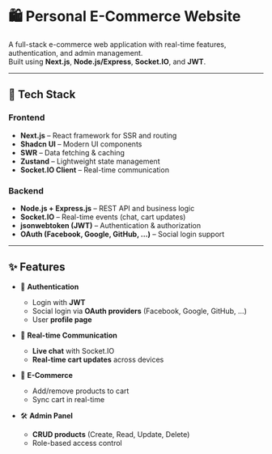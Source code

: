 # 🛍️ Personal E-Commerce Website

A full-stack e-commerce web application with real-time features, authentication, and admin management.  
Built using **Next.js**, **Node.js/Express**, **Socket.IO**, and **JWT**.

---

## 🚀 Tech Stack

### Frontend

- **Next.js** – React framework for SSR and routing
- **Shadcn UI** – Modern UI components
- **SWR** – Data fetching & caching
- **Zustand** – Lightweight state management
- **Socket.IO Client** – Real-time communication

### Backend

- **Node.js + Express.js** – REST API and business logic
- **Socket.IO** – Real-time events (chat, cart updates)
- **jsonwebtoken (JWT)** – Authentication & authorization
- **OAuth (Facebook, Google, GitHub, ...)** – Social login support

---

## ✨ Features

- 🔐 **Authentication**

  - Login with **JWT**
  - Social login via **OAuth providers** (Facebook, Google, GitHub, ...)
  - User **profile page**

- 💬 **Real-time Communication**

  - **Live chat** with Socket.IO
  - **Real-time cart updates** across devices

- 🛒 **E-Commerce**

  - Add/remove products to cart
  - Sync cart in real-time

- 🛠️ **Admin Panel**
  - **CRUD products** (Create, Read, Update, Delete)
  - Role-based access control
